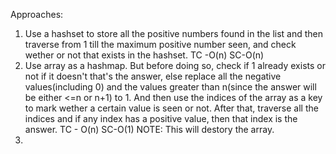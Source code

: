 Approaches:
1. Use a hashset to store all the positive numbers found in the list and then traverse from 1 till the maximum positive number seen, and check wether or not that exists in the hashset. TC -O(n) SC-O(n)
2. Use array as a hashmap. But before doing so, check if 1 already exists or not if it doesn't that's the answer, else replace all the negative values(including 0) and the values greater than n(since the answer will be either <=n or n+1) to 1. And then use the indices of the array as a key to mark wether a certain value is seen or not. After that, traverse all the indices and if any index has a positive value, then that index is the answer. TC - O(n) SC-O(1) NOTE: This will destory the array.
3.